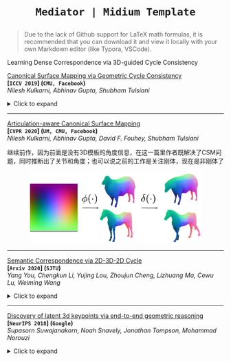 # <p align=center>`Mediator | Midium Template`</p>

> Due to the lack of Github support for LaTeX math formulas, it is recommended that you can download it and view it locally with your own Markdown editor (like Typora, VSCode).



Learning Dense Correspondence via 3D-guided Cycle Consistency



[Canonical Surface Mapping via Geometric Cycle Consistency](https://arxiv.org/pdf/1907.10043.pdf)  
**[`ICCV 2019`] (`CMU, Facebook`)**  
*Nilesh Kulkarni, Abhinav Gupta, Shubham Tulsiani*

<details><summary>Click to expand</summary>

<div align=center><img width="700" src="https://raw.githubusercontent.com/yzy1996/Image-Hosting/master/20210926111519.png"/></div>

> **Summary**

They explore the task of Canonical Surface Mapping (CSM) which means ''**given an image, learn to map pixels on the object to their corresponding locations on an abstract 3D model of the category**''. This brings possibility of inferring dense correspondence across images of a category.

They combine **pixel-to-3D** and **3D-to-pixel** to form a **cycle** (pixels -> 3D -> pixels) and then use a geometric cycle consistency loss to achieve unsupervised training. 

> **Details**

<div align=center><img width="400" src="https://raw.githubusercontent.com/yzy1996/Image-Hosting/master/20210926161819.png"/></div>

一个问题是，上图感觉是能和做到和背景解耦的，它是如何实现的呢：需要foreground mask labels的监督信号。

里面的多张图是同一物体吗，（是不同物体的数据集还是同一物体不同姿态的数据集）：不是同一物体，用的数据集是CUB-200-2011 PASCAL3D+



> **Shortcoming**

- need foreground mask labels
- 



</p></details>

---

[Articulation-aware Canonical Surface Mapping](https://arxiv.org/pdf/2004.00614.pdf)  
**[`CVPR 2020`] (`UM, CMU, Facebook`)**  
*Nilesh Kulkarni, Abhinav Gupta, David F. Fouhey, Shubham Tulsiani*

继续前作，因为前面是没有3D模板的角度信息，在这一篇里作者既解决了CSM问题，同时推断出了关节和角度；也可以说之前的工作是关注刚体，现在是非刚体了

<div align=center><img width="400" src="https://raw.githubusercontent.com/yzy1996/Image-Hosting/master/20210926174050.png"/></div>



---

[Semantic Correspondence via 2D-3D-2D Cycle](https://arxiv.org/pdf/2004.09061.pdf)  
**[`Arxiv 2020`] (`SJTU`)**  
*Yang You, Chengkun Li, Yujing Lou, Zhoujun Cheng, Lizhuang Ma, Cewu Lu, Weiming Wang*

<details><summary>Click to expand</summary>


<img src="https://raw.githubusercontent.com/yzy1996/Image-Hosting/master/20210705222652.png" alt="image-20210705222643577" style="zoom: 33%;" />

> Summary



</p></details>

---

[Discovery of latent 3d keypoints via end-to-end geometric reasoning](https://arxiv.org/pdf/1807.03146.pdf)  
**[`NeurIPS 2018`] (`Google`)**  
*Supasorn Suwajanakorn, Noah Snavely, Jonathan Tompson, Mohammad Norouzi*

<details><summary>Click to expand</summary>



<div align=center>
	<img src="https://raw.githubusercontent.com/yzy1996/Image-Hosting/master/20210508160114.png" width="800" />
</div>



> **Summary**

**dubbed-"KeypointNet"**

learn category- specific 3D keypoints by solving an auxiliary task of rigid registration between multiple renders of the same shape and by considering the category instances to be pre-aligned.

from an end-to-end geometric reasoning framework, jointly optimize the keypoints.

also show these 3D keypoints can infer their depths without access to object geometry.

using aligned 3D and multiple 2D images with known pose.

</p></details>





